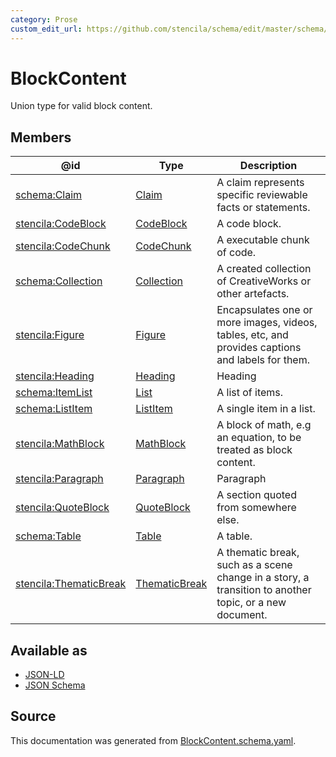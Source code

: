 ```yaml
---
category: Prose
custom_edit_url: https://github.com/stencila/schema/edit/master/schema/BlockContent.schema.yaml
---
```


# BlockContent

Union type for valid block content.

## Members

| @id                                                                     | Type                              | Description                                                                                             |
| ----------------------------------------------------------------------- | --------------------------------- | ------------------------------------------------------------------------------------------------------- |
| [schema:Claim](https://schema.org/Claim)                                | [Claim](Claim.md)                 | A claim represents specific reviewable facts or statements.                                             |
| [stencila:CodeBlock](https://schema.stenci.la/CodeBlock.jsonld)         | [CodeBlock](CodeBlock.md)         | A code block.                                                                                           |
| [stencila:CodeChunk](https://schema.stenci.la/CodeChunk.jsonld)         | [CodeChunk](CodeChunk.md)         | A executable chunk of code.                                                                             |
| [schema:Collection](https://schema.org/Collection)                      | [Collection](Collection.md)       | A created collection of CreativeWorks or other artefacts.                                               |
| [stencila:Figure](https://schema.stenci.la/Figure.jsonld)               | [Figure](Figure.md)               | Encapsulates one or more images, videos, tables, etc, and provides captions and labels for them.        |
| [stencila:Heading](https://schema.stenci.la/Heading.jsonld)             | [Heading](Heading.md)             | Heading                                                                                                 |
| [schema:ItemList](https://schema.org/ItemList)                          | [List](List.md)                   | A list of items.                                                                                        |
| [schema:ListItem](https://schema.org/ListItem)                          | [ListItem](ListItem.md)           | A single item in a list.                                                                                |
| [stencila:MathBlock](https://schema.stenci.la/MathBlock.jsonld)         | [MathBlock](MathBlock.md)         | A block of math, e.g an equation, to be treated as block content.                                       |
| [stencila:Paragraph](https://schema.stenci.la/Paragraph.jsonld)         | [Paragraph](Paragraph.md)         | Paragraph                                                                                               |
| [stencila:QuoteBlock](https://schema.stenci.la/QuoteBlock.jsonld)       | [QuoteBlock](QuoteBlock.md)       | A section quoted from somewhere else.                                                                   |
| [schema:Table](https://schema.org/Table)                                | [Table](Table.md)                 | A table.                                                                                                |
| [stencila:ThematicBreak](https://schema.stenci.la/ThematicBreak.jsonld) | [ThematicBreak](ThematicBreak.md) | A thematic break, such as a scene change in a story, a transition to another topic, or a new document.  |

## Available as

-   [JSON-LD](https://schema.stenci.la/stencila.jsonld)
-   [JSON Schema](https://schema.stenci.la/v1/BlockContent.schema.json)

## Source

This documentation was generated from [BlockContent.schema.yaml](https://github.com/stencila/schema/blob/master/schema/BlockContent.schema.yaml).
